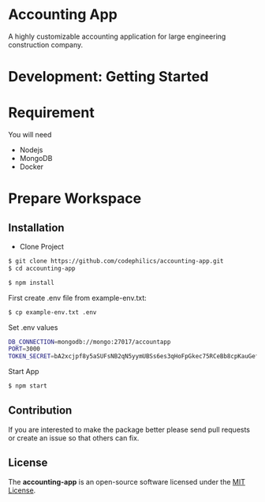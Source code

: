 # Accounting App
A highly customizable accounting application for large engineering construction company.

# Development: Getting Started

# Requirement
You will need 
* Nodejs
* MongoDB
* Docker
# Prepare Workspace
## Installation
* Clone Project
```bash
$ git clone https://github.com/codephilics/accounting-app.git
$ cd accounting-app
```
```bash
$ npm install
```

First create .env file from example-env.txt: 
```bash
$ cp example-env.txt .env
```
Set .env values  
```bash 
DB_CONNECTION=mongodb://mongo:27017/accountapp
PORT=3000
TOKEN_SECRET=bA2xcjpf8y5aSUFsNB2qN5yymUBSs6es3qHoFpGkec75RCeBb8cpKauGefw5qy4
```
Start App
```bash
$ npm start
```


## Contribution
If you are interested to make the package better please send pull requests or create an issue so that others can fix.

## License
The **accounting-app** is an open-source software licensed under the [MIT License](LICENSE).

